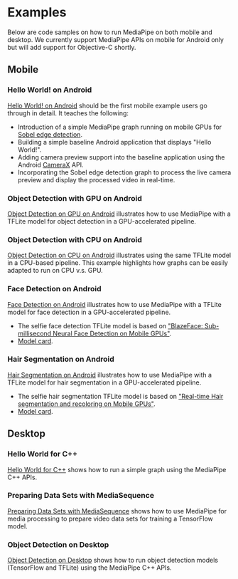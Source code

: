 # Examples

Below are code samples on how to run MediaPipe on both mobile and desktop. We
currently support MediaPipe APIs on mobile for Android only but will add support
for Objective-C shortly.

## Mobile

### Hello World! on Android

[Hello World! on Android](./hello_world_android.md) should be the first mobile
example users go through in detail. It teaches the following:

*   Introduction of a simple MediaPipe graph running on mobile GPUs for
    [Sobel edge detection].
*   Building a simple baseline Android application that displays "Hello World!".
*   Adding camera preview support into the baseline application using the
    Android [CameraX] API.
*   Incorporating the Sobel edge detection graph to process the live camera
    preview and display the processed video in real-time.

### Object Detection with GPU on Android

[Object Detection on GPU on Android](./object_detection_android_gpu.md)
illustrates how to use MediaPipe with a TFLite model for object detection in a
GPU-accelerated pipeline.

### Object Detection with CPU on Android

[Object Detection on CPU on Android](./object_detection_android_cpu.md)
illustrates using the same TFLite model in a CPU-based pipeline. This example
highlights how graphs can be easily adapted to run on CPU v.s. GPU.

### Face Detection on Android

[Face Detection on Android](./face_detection_android_gpu.md) illustrates how to
use MediaPipe with a TFLite model for face detection in a GPU-accelerated
pipeline.

*   The selfie face detection TFLite model is based on
    ["BlazeFace: Sub-millisecond Neural Face Detection on Mobile GPUs"](https://sites.google.com/view/perception-cv4arvr/blazeface).
*   [Model card](https://sites.google.com/corp/view/perception-cv4arvr/blazeface#h.p_21ojPZDx3cqq).

### Hair Segmentation on Android

[Hair Segmentation on Android](./hair_segmentation_android_gpu.md) illustrates
how to use MediaPipe with a TFLite model for hair segmentation in a
GPU-accelerated pipeline.

*   The selfie hair segmentation TFLite model is based on
    ["Real-time Hair segmentation and recoloring on Mobile GPUs"](https://sites.google.com/view/perception-cv4arvr/hair-segmentation).
*   [Model card](https://sites.google.com/corp/view/perception-cv4arvr/hair-segmentation#h.p_NimuO7PgHxlY).

## Desktop

### Hello World for C++

[Hello World for C++](./hello_world_desktop.md) shows how to run a simple graph
using the MediaPipe C++ APIs.

### Preparing Data Sets with MediaSequence

[Preparing Data Sets with MediaSequence](./media_sequence.md) shows how to use
MediaPipe for media processing to prepare video data sets for training a
TensorFlow model.

### Object Detection on Desktop

[Object Detection on Desktop](./object_detection_desktop.md) shows how to run
object detection models (TensorFlow and TFLite) using the MediaPipe C++ APIs.

[Sobel edge detection]:https://en.wikipedia.org/wiki/Sobel_operator
[CameraX]:https://developer.android.com/training/camerax
